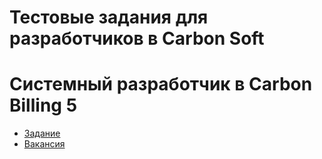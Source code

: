 # Тестовые задания для разработчиков в Carbon Soft

# Системный разработчик в Carbon Billing 5

- [Задание](/billing_developer)
- [Вакансия](https://ekaterinburg.hh.ru/vacancy/20279596)
